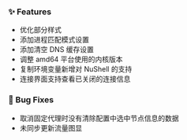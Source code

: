 ### ✨ Features

- 优化部分样式
- 添加进程匹配模式设置
- 添加清空 DNS 缓存设置
- 调整 amd64 平台使用的内核版本
- 复制环境变量新增对 NuShell 的支持
- 连接界面支持查看已关闭的连接信息

### 🐛 Bug Fixes

- 取消固定代理时没有清除配置中选中节点信息的数据
- 未同步更新流量图显

